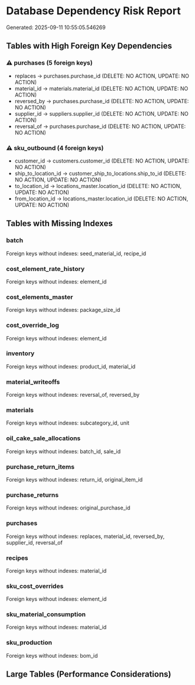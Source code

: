 # Database Dependency Risk Report

Generated: 2025-09-11 10:55:05.546269

## Tables with High Foreign Key Dependencies

### ⚠️ purchases (5 foreign keys)
- replaces → purchases.purchase_id (DELETE: NO ACTION, UPDATE: NO ACTION)
- material_id → materials.material_id (DELETE: NO ACTION, UPDATE: NO ACTION)
- reversed_by → purchases.purchase_id (DELETE: NO ACTION, UPDATE: NO ACTION)
- supplier_id → suppliers.supplier_id (DELETE: NO ACTION, UPDATE: NO ACTION)
- reversal_of → purchases.purchase_id (DELETE: NO ACTION, UPDATE: NO ACTION)

### ⚠️ sku_outbound (4 foreign keys)
- customer_id → customers.customer_id (DELETE: NO ACTION, UPDATE: NO ACTION)
- ship_to_location_id → customer_ship_to_locations.ship_to_id (DELETE: NO ACTION, UPDATE: NO ACTION)
- to_location_id → locations_master.location_id (DELETE: NO ACTION, UPDATE: NO ACTION)
- from_location_id → locations_master.location_id (DELETE: NO ACTION, UPDATE: NO ACTION)

## Tables with Missing Indexes

### batch
Foreign keys without indexes: seed_material_id, recipe_id

### cost_element_rate_history
Foreign keys without indexes: element_id

### cost_elements_master
Foreign keys without indexes: package_size_id

### cost_override_log
Foreign keys without indexes: element_id

### inventory
Foreign keys without indexes: product_id, material_id

### material_writeoffs
Foreign keys without indexes: reversal_of, reversed_by

### materials
Foreign keys without indexes: subcategory_id, unit

### oil_cake_sale_allocations
Foreign keys without indexes: batch_id, sale_id

### purchase_return_items
Foreign keys without indexes: return_id, original_item_id

### purchase_returns
Foreign keys without indexes: original_purchase_id

### purchases
Foreign keys without indexes: replaces, material_id, reversed_by, supplier_id, reversal_of

### recipes
Foreign keys without indexes: material_id

### sku_cost_overrides
Foreign keys without indexes: element_id

### sku_material_consumption
Foreign keys without indexes: material_id

### sku_production
Foreign keys without indexes: bom_id

## Large Tables (Performance Considerations)

